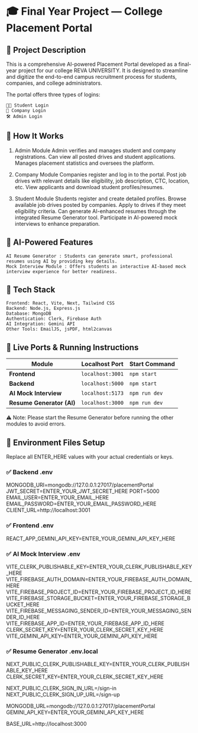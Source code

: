 # 🎓 Final Year Project — College Placement Portal

## 📘 Project Description

This is a comprehensive AI-powered Placement Portal developed as a final-year project for our college REVA UNIVERSITY. It is designed to streamline and digitize the end-to-end campus recruitment process for students, companies, and college administrators.

The portal offers three types of logins:

    👨‍🎓 Student Login
    🏢 Company Login
    🛠️ Admin Login

## 🧭 How It Works

1. Admin Module
    Admin verifies and manages student and company registrations.
    Can view all posted drives and student applications.
    Manages placement statistics and oversees the platform.

2. Company Module
    Companies register and log in to the portal.
    Post job drives with relevant details like eligibility, job description, CTC, location, etc.
    View applicants and download student profiles/resumes.

3. Student Module
    Students register and create detailed profiles.
    Browse available job drives posted by companies.
    Apply to drives if they meet eligibility criteria.
    Can generate AI-enhanced resumes through the integrated Resume Generator tool.
    Participate in AI-powered mock interviews to enhance preparation.

## 🤖 AI-Powered Features

    AI Resume Generator : Students can generate smart, professional resumes using AI by providing key details.
    Mock Interview Module : Offers students an interactive AI-based mock interview experience for better readiness.

## 🧪 Tech Stack

    Frontend: React, Vite, Next, Tailwind CSS
    Backend: Node.js, Express.js
    Database: MongoDB
    Authentication: Clerk, Firebase Auth
    AI Integration: Gemini API
    Other Tools: EmailJS, jsPDF, html2canvas

## 🚀 Live Ports & Running Instructions
| Module                    | Localhost Port   | Start Command |
| ------------------------- | ---------------- | ------------- |
| **Frontend**              | `localhost:3001` | `npm start`   |
| **Backend**               | `localhost:5000` | `npm start`   |
| **AI Mock Interview**     | `localhost:5173` | `npm run dev` |
| **Resume Generator (AI)** | `localhost:3000` | `npm run dev` |
⚠️ Note: Please start the Resume Generator before running the other modules to avoid errors.

## 🔐 Environment Files Setup
Replace all ENTER_HERE values with your actual credentials or keys.

### ✅ Backend .env

MONGODB_URI=mongodb://127.0.0.1:27017/placementPortal
JWT_SECRET=ENTER_YOUR_JWT_SECRET_HERE
PORT=5000
EMAIL_USER=ENTER_YOUR_EMAIL_HERE
EMAIL_PASSWORD=ENTER_YOUR_EMAIL_PASSWORD_HERE
CLIENT_URL=http://localhost:3001

### ✅ Frontend .env

REACT_APP_GEMINI_API_KEY=ENTER_YOUR_GEMINI_API_KEY_HERE

### ✅ AI Mock Interview .env

VITE_CLERK_PUBLISHABLE_KEY=ENTER_YOUR_CLERK_PUBLISHABLE_KEY_HERE
VITE_FIREBASE_AUTH_DOMAIN=ENTER_YOUR_FIREBASE_AUTH_DOMAIN_HERE
VITE_FIREBASE_PROJECT_ID=ENTER_YOUR_FIREBASE_PROJECT_ID_HERE
VITE_FIREBASE_STORAGE_BUCKET=ENTER_YOUR_FIREBASE_STORAGE_BUCKET_HERE
VITE_FIREBASE_MESSAGING_SENDER_ID=ENTER_YOUR_MESSAGING_SENDER_ID_HERE
VITE_FIREBASE_APP_ID=ENTER_YOUR_FIREBASE_APP_ID_HERE
CLERK_SECRET_KEY=ENTER_YOUR_CLERK_SECRET_KEY_HERE
VITE_GEMINI_API_KEY=ENTER_YOUR_GEMINI_API_KEY_HERE

### ✅ Resume Generator .env.local

NEXT_PUBLIC_CLERK_PUBLISHABLE_KEY=ENTER_YOUR_CLERK_PUBLISHABLE_KEY_HERE
CLERK_SECRET_KEY=ENTER_YOUR_CLERK_SECRET_KEY_HERE

NEXT_PUBLIC_CLERK_SIGN_IN_URL=/sign-in
NEXT_PUBLIC_CLERK_SIGN_UP_URL=/sign-up

MONGODB_URL=mongodb://127.0.0.1:27017/placementPortal
GEMINI_API_KEY=ENTER_YOUR_GEMINI_API_KEY_HERE

BASE_URL=http://localhost:3000
